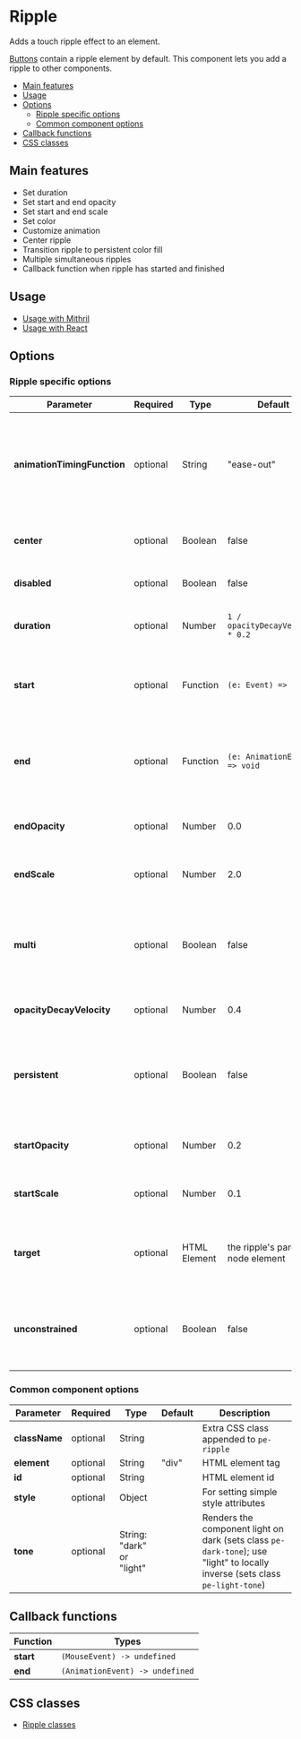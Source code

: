 # Ripple

Adds a touch ripple effect to an element.

[Buttons](button.md) contain a ripple element by default. This component lets you add a ripple to other components.

<!-- MarkdownTOC autolink="true" autoanchor="true" bracket="round" levels="1,2,3" -->

- [Main features](#main-features)
- [Usage](#usage)
- [Options](#options)
  - [Ripple specific options](#ripple-specific-options)
  - [Common component options](#common-component-options)
- [Callback functions](#callback-functions)
- [CSS classes](#css-classes)

<!-- /MarkdownTOC -->


<a id="main-features"></a>
## Main features

* Set duration
* Set start and end opacity
* Set start and end scale
* Set color
* Customize animation
* Center ripple
* Transition ripple to persistent color fill
* Multiple simultaneous ripples
* Callback function when ripple has started and finished



<a id="usage"></a>
## Usage

* [Usage with Mithril](mithril/ripple.md)
* [Usage with React](react/ripple.md)



<a id="options"></a>
## Options


<a id="ripple-specific-options"></a>
### Ripple specific options

| **Parameter** |  **Required** | **Type** | **Default** | **Description** |
| ------------- | -------------- | -------- | ----------- | --------------- |
| **animationTimingFunction** | optional | String | "ease-out" | Name of animation function: "ease-in-out" or "cubic-bezier(0.1, 0.7, 1.0, 0.1)" |
| **center**                  | optional | Boolean | false | Set to `true` to start the ripple from the center |
| **disabled**  | optional | Boolean | false | Set to `true` to disable ripples |
| **duration**                | optional | Number | `1 / opacityDecayVelocity * 0.2` | The animation duration in seconds |
| **start**     | optional | Function | `(e: Event) => void` | Callback function just before the ripple starts; see Callback functions |
| **end**       | optional | Function | `(e: AnimationEvent) => void` | Callback function when the ripple has ended; see Callback functions |
| **endOpacity**              | optional | Number | 0.0 | Opacity at the end of the ripple animation |
| **endScale**                | optional | Number | 2.0 | Scale at the end of the ripple animation |
| **multi**     | optional | Boolean | false | Set to `true` to enable multiple simultaneous ripples, instead of one after the other |
| **opacityDecayVelocity**    | optional | Number | 0.4 | Velocity of decrease of opacity |
| **persistent**              | optional | Boolean | false | Set to `true` to keep the ripple at the end of the animation to make a persistent color fill |
| **startOpacity**            | optional | Number | 0.2 | Opacity at the start of the ripple animation |
| **startScale**              | optional | Number | 0.1 | Scale at the start of the ripple animation |
| **target**                  | optional | HTML Element | the ripple's parent node element | The target defines which element responds to tap |
| **unconstrained**           | optional | Boolean | false | Set to `true` to make the ripple shape no longer bound to the target element |   


<a id="common-component-options"></a>
### Common component options

| **Parameter** |  **Required** | **Type** | **Default** | **Description** |
| ------------- | -------------- | -------- | ----------- | --------------- |
| **className** | optional | String |  | Extra CSS class appended to `pe-ripple` |
| **element**   | optional | String | "div" | HTML element tag |
| **id** | optional | String | | HTML element id |
| **style**     | optional | Object |       | For setting simple style attributes |
| **tone**      | optional       | String: "dark" or "light" |  | Renders the component light on dark (sets class `pe-dark-tone`); use "light" to locally inverse (sets class `pe-light-tone`) |



<a id="callback-functions"></a>
## Callback functions

| **Function**     |  **Types**               |
| ---------------- | ------------------------ |
| **start** | `(MouseEvent) -> undefined`     |
| **end**   | `(AnimationEvent) -> undefined` |



<a id="css-classes"></a>
## CSS classes

* [Ripple classes](../../packages/polythene-css-classes/ripple.js)

